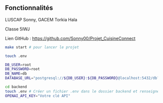 ## Fonctionnalités
LUSCAP Sonny, GACEM Torkia Hala

Classe 5IWJ

Lien GitHub : https://github.com/Sonny00/Projet_CuisineConnect

```bash
make start # pour lancer le projet
```


```bash
touch .env
```

```bash
DB_USER=root
DB_PASSWORD=root
DB_NAME=db
DATABASE_URL="postgresql://${DB_USER}:${DB_PASSWORD}@localhost:5432/db?schema=public"
```


```bash
cd backend
touch .env # Créer un fichier .env dans le dossier backend et renseignez votre clé api OpenAI
OPENAI_API_KEY="Votre clé API"
```


